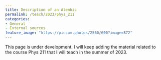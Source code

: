 ```yaml
---
title: Description of an Alembic
permalink: /teach/2023/phys_211
categories:
- General
- External sources
feature_image: "https://picsum.photos/2560/600?image=872"
---
```




This page is under development. I will keep adding the material related to the course Phys 211 that I will teach
in the summer of 2023.
